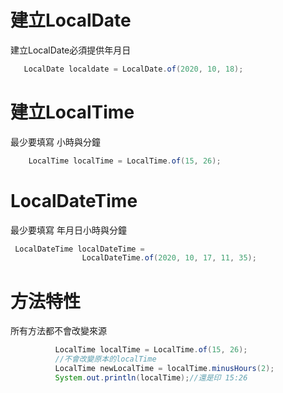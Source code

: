 # 建立LocalDate
建立LocalDate必須提供年月日
```java
   LocalDate localdate = LocalDate.of(2020, 10, 18);
```
# 建立LocalTime 
最少要填寫 小時與分鐘
```java
    LocalTime localTime = LocalTime.of(15, 26);
```
# LocalDateTime 
最少要填寫 年月日小時與分鐘
```java
 LocalDateTime localDateTime =
		        LocalDateTime.of(2020, 10, 17, 11, 35);	       
```
# 方法特性
所有方法都不會改變來源

```java
	      LocalTime localTime = LocalTime.of(15, 26);
	      //不會改變原本的localTime
	      LocalTime newLocalTime = localTime.minusHours(2);
	      System.out.println(localTime);//還是印 15:26
         
```
